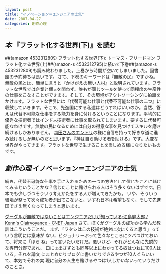 ```yaml
---
layout: post
title: "イノベーション＝エンジニアの士気"
date: 2007-04-27
categories: 創作心理
---
```

## *本* 『フラット化する世界(下)』を読む
 ##(amazon 4532312809)  フラット化する世界(下): トーマス・フリードマン
フラット化する世界(上)##(amazon-s 4532312795)に続いて下巻##(amazon-s 4532312809)も読み終わりました。上巻から時間が空いてしまいました。図書館の予約待ちは長いです。
さて、下巻のキーワードは『無敵の民』ですかね。無敵の民とは、簡単に言うと『かけがえの無い人材』と説明されています。フラットな世界では企業と個人を問わず、誰もが同じツールを使って同程度の生産性の仕事をこなすことができます。そして、その環境がアウトソーシングに拍車をかけます。フラットな世界には『代替可能な仕事と代替不可能な仕事の二つ』に収斂していきます。そこで、先進国にする私達はどうすればいいのか。当然、答えは代替不可能な仕事をする能力を身に付けるということになります。平均的に優秀な技術者ではインド人技術者に仕事を取られてしまいます。要するに代替可能なわけです。無敵の民になるためには自分の得意な事を見つけてスキルを磨き続けるしかありません。
[梅田さんのエントリ](http://d.hatena.ne.jp/umedamochio/20070317/p1)の様に自信を持って好きな道に進み続けるしか無いのだと思います。『神は自ら助ける者を助ける』です。大変な世界がやってきます。フラットな世界で生きることを楽しめる様になりたいものです。

## *創作心理* イノベーション＝エンジニアの士気
続き。代替不可能な仕事を手に入れるための一つの方法として信じたことに賭けてみるということかな？信じたことに賭けられる人はそう多くないはずです。日本でも少しづつそういう考えかたをする人が増えてきたかも。
いや、そういう環境が整って次々成功者が出てこないと、いずれ日本は希望もなく、そして先進国でさえ無くなってしまうと思います。

 [グーグルが無敵ではないことはエンジニアだけが知っている:江島健太郎 / Kenn's Clairvoyance - CNET Japan](http://blog.japan.cnet.com/kenn/archives/003431.html)
 さて、ぼくがグーグルの成功から学んだ教訓はこういうことだ。
 まず、「ワタシはこの技術が絶対に次にくると思う」っていう言明には意味が
 ない。ビジョナリーぶって色々なところにツバつけておいて、将来に「ほら
 ね」って言いたいだけだ。悪いけど、それがどんなに先鋭的な専門分野であれ、
 口には出さずとも同等以上にわかってる奴はつねに100人はいる。それを論文
 にまとめたりブログに書いたりできるやつが10人ぐらいいて、本気でそれの実
 現に自分の人生を賭けるやつは1人しかいないっていうだけのことさ。
